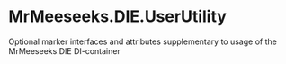 # MrMeeseeks.DIE.UserUtility
Optional marker interfaces and attributes supplementary to usage of the MrMeeseeks.DIE DI-container
